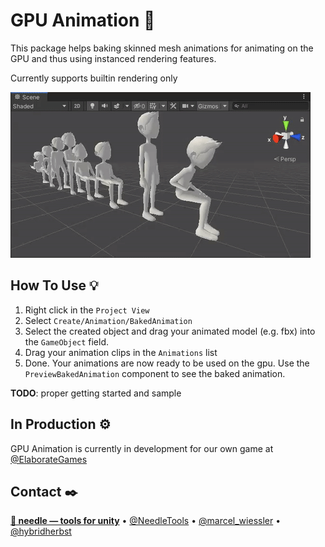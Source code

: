 
# GPU Animation 🎠

This package helps baking skinned mesh animations for animating on the GPU and thus using instanced rendering features.

Currently supports builtin rendering only

![](Documentation~/header.gif)

## How To Use 💡
1) Right click in the ``Project View``
2) Select ``Create/Animation/BakedAnimation``
3) Select the created object and drag your animated model (e.g. fbx) into the ``GameObject`` field.
4) Drag your animation clips in the ``Animations`` list
5) Done. Your animations are now ready to be used on the gpu. Use the ``PreviewBakedAnimation`` component to see the baked animation.

**TODO**: proper getting started and sample

## In Production ⚙️
GPU Animation is currently in development for our own game at [@ElaborateGames](https://github.com/elaborate-games)


## Contact ✒️
<b>[🌵 needle — tools for unity](https://needle.tools)</b> • 
[@NeedleTools](https://twitter.com/NeedleTools) • 
[@marcel_wiessler](https://twitter.com/marcel_wiessler) • 
[@hybridherbst](https://twitter.com/hybridherbst)

